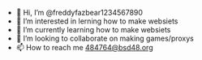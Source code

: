 - 👋 Hi, I’m @freddyfazbear1234567890
- 👀 I’m interested in lerning how to make websiets 
- 🌱 I’m currently learning how to make websiets
- 💞️ I’m looking to collaborate on making games/proxys
- 📫 How to reach me 484764@bsd48.org

<!---
freddyfazbear1234567890/freddyfazbear1234567890 is a ✨ special ✨ repository because its `README.md` (this file) appears on your GitHub profile.
You can click the Preview link to take a look at your changes.
--->
